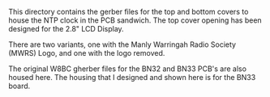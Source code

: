 This directory contains the gerber files for the top and bottom covers to house the NTP clock in the PCB sandwich. The top cover opening has been designed for the 2.8" LCD Display. 

There are two variants, one with the Manly Warringah Radio Society (MWRS) Logo, and one with the logo removed.

The original W8BC gherber files for the BN32 and BN33 PCB's are also housed here. The housing that I designed and shown here is for the BN33 board.
